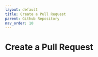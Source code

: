 ```yaml
---
layout: default
title: Create a Pull Request
parent: Github Repository
nav_order: 10
---
```


# Create a Pull Request
